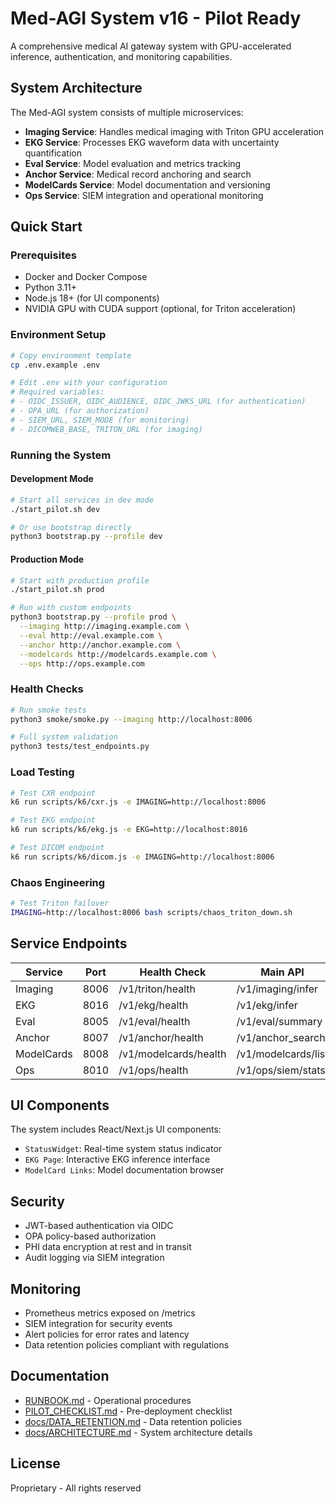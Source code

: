 # Med-AGI System v16 - Pilot Ready

A comprehensive medical AI gateway system with GPU-accelerated inference, authentication, and monitoring capabilities.

## System Architecture

The Med-AGI system consists of multiple microservices:
- **Imaging Service**: Handles medical imaging with Triton GPU acceleration
- **EKG Service**: Processes EKG waveform data with uncertainty quantification  
- **Eval Service**: Model evaluation and metrics tracking
- **Anchor Service**: Medical record anchoring and search
- **ModelCards Service**: Model documentation and versioning
- **Ops Service**: SIEM integration and operational monitoring

## Quick Start

### Prerequisites
- Docker and Docker Compose
- Python 3.11+
- Node.js 18+ (for UI components)
- NVIDIA GPU with CUDA support (optional, for Triton acceleration)

### Environment Setup
```bash
# Copy environment template
cp .env.example .env

# Edit .env with your configuration
# Required variables:
# - OIDC_ISSUER, OIDC_AUDIENCE, OIDC_JWKS_URL (for authentication)
# - OPA_URL (for authorization)
# - SIEM_URL, SIEM_MODE (for monitoring)
# - DICOMWEB_BASE, TRITON_URL (for imaging)
```

### Running the System

#### Development Mode
```bash
# Start all services in dev mode
./start_pilot.sh dev

# Or use bootstrap directly
python3 bootstrap.py --profile dev
```

#### Production Mode
```bash
# Start with production profile
./start_pilot.sh prod

# Run with custom endpoints
python3 bootstrap.py --profile prod \
  --imaging http://imaging.example.com \
  --eval http://eval.example.com \
  --anchor http://anchor.example.com \
  --modelcards http://modelcards.example.com \
  --ops http://ops.example.com
```

### Health Checks
```bash
# Run smoke tests
python3 smoke/smoke.py --imaging http://localhost:8006

# Full system validation
python3 tests/test_endpoints.py
```

### Load Testing
```bash
# Test CXR endpoint
k6 run scripts/k6/cxr.js -e IMAGING=http://localhost:8006

# Test EKG endpoint  
k6 run scripts/k6/ekg.js -e EKG=http://localhost:8016

# Test DICOM endpoint
k6 run scripts/k6/dicom.js -e IMAGING=http://localhost:8006
```

### Chaos Engineering
```bash
# Test Triton failover
IMAGING=http://localhost:8006 bash scripts/chaos_triton_down.sh
```

## Service Endpoints

| Service | Port | Health Check | Main API |
|---------|------|--------------|----------|
| Imaging | 8006 | /v1/triton/health | /v1/imaging/infer |
| EKG | 8016 | /v1/ekg/health | /v1/ekg/infer |
| Eval | 8005 | /v1/eval/health | /v1/eval/summary |
| Anchor | 8007 | /v1/anchor/health | /v1/anchor_search |
| ModelCards | 8008 | /v1/modelcards/health | /v1/modelcards/list |
| Ops | 8010 | /v1/ops/health | /v1/ops/siem/stats |

## UI Components

The system includes React/Next.js UI components:
- `StatusWidget`: Real-time system status indicator
- `EKG Page`: Interactive EKG inference interface
- `ModelCard Links`: Model documentation browser

## Security

- JWT-based authentication via OIDC
- OPA policy-based authorization
- PHI data encryption at rest and in transit
- Audit logging via SIEM integration

## Monitoring

- Prometheus metrics exposed on /metrics
- SIEM integration for security events
- Alert policies for error rates and latency
- Data retention policies compliant with regulations

## Documentation

- [RUNBOOK.md](./RUNBOOK.md) - Operational procedures
- [PILOT_CHECKLIST.md](./PILOT_CHECKLIST.md) - Pre-deployment checklist
- [docs/DATA_RETENTION.md](./docs/DATA_RETENTION.md) - Data retention policies
- [docs/ARCHITECTURE.md](./docs/ARCHITECTURE.md) - System architecture details

## License

Proprietary - All rights reserved